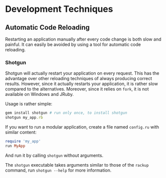Development Techniques
======================

Automatic Code Reloading
------------------------

Restarting an application manually after every code change is both slow and
painful. It can easily be avoided by using a tool for automatic code reloading.

### Shotgun

Shotgun will actually restart your application on every request. This has the
advantage over other reloading techniques of always producing correct results.
However, since it actually restarts your application, it is rather slow
compared to the alternatives. Moreover, since it relies on `fork`, it is not
available on Windows and JRuby.

Usage is rather simple:

```ruby
gem install shotgun # run only once, to install shotgun
shotgun my_app.rb
```

If you want to run a modular application, create a file named `config.ru` with
similar content:

```ruby
require 'my_app'
run MyApp
```

And run it by calling `shotgun` without arguments.

The `shotgun` executable takes arguments similar to those of the `rackup`
command, run `shotgun --help` for more information.

